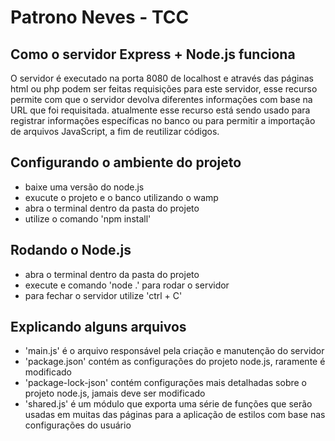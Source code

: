 # Patrono Neves - TCC

## Como o servidor Express + Node.js funciona

O servidor é executado na porta 8080 de localhost e através das páginas html ou php podem ser feitas requisições para este servidor, esse recurso permite com que o servidor devolva diferentes informações com base na URL que foi requisitada. atualmente esse recurso está sendo usado para registrar informações específicas no banco ou para permitir a importação de arquivos JavaScript, a fim de reutilizar códigos.

## Configurando o ambiente do projeto

- baixe uma versão do node.js
- exucute o projeto e o banco utilizando o wamp
- abra o terminal dentro da pasta do projeto 
- utilize o comando 'npm install'

## Rodando o Node.js

- abra o terminal dentro da pasta do projeto 
- execute e comando 'node .' para rodar o servidor
- para fechar o servidor utilize 'ctrl + C'

## Explicando alguns arquivos

- 'main.js' é o arquivo responsável pela criação e manutenção do servidor
- 'package.json' contém as configurações do projeto node.js, raramente é modificado 
- 'package-lock-json' contém configurações mais detalhadas sobre o projeto node.js, jamais deve ser modificado
- 'shared.js' é um módulo que exporta uma série de funções que serão usadas em muitas das páginas para a aplicação de estilos com base nas configurações do usuário
